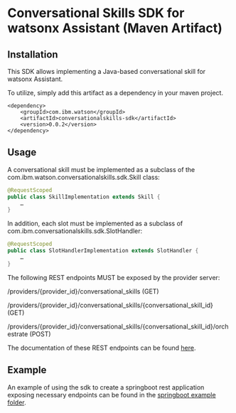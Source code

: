 # Conversational Skills SDK for watsonx Assistant (Maven Artifact)

## Installation
This SDK allows implementing a Java-based conversational skill for watsonx Assistant.

To utilize, simply add this artifact as a dependency in your maven project.
```
<dependency>
    <groupId>com.ibm.watson</groupId>
    <artifactId>conversationalskills-sdk</artifactId>
    <version>0.0.2</version>
</dependency>
```

## Usage
A conversational skill must be implemented as a subclass of the com.ibm.watson.conversationalskills.sdk.Skill class:

```java
@RequestScoped
public class SkillImplementation extends Skill {
	…
}
```

In addition, each slot must be implemented as a subclass of com.ibm.conversationalskills.sdk.SlotHandler:

```java
@RequestScoped
public class SlotHandlerImplementation extends SlotHandler {
	…
}
```

The following REST endpoints MUST be exposed by the provider server:

/providers/{provider_id}/conversational_skills (GET)

/providers/{provider_id}/conversational_skills/{conversational_skill_id} (GET)

/providers/{provider_id}/conversational_skills/{conversational_skill_id}/orchestrate (POST)

The documentation of these REST endpoints can be found [here](https://github.com/watson-developer-cloud/assistant-toolkit/blob/master/conversational-skills/procode-endpoints.md).

## Example
An example of using the sdk to create a springboot rest application exposing necessary endpoints can be found in the [springboot example folder](https://github.com/watson-developer-cloud/assistant-toolkit/tree/master/conversational-skills/procode-skill-springboot-example).
